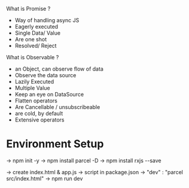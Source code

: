 What is Promise ?
- Way of handling async JS 
- Eagerly executed
- Single Data/ Value
- Are one shot
- Resolved/ Reject


What is Observable ?
- an Object, can observe flow of data
- Observe the data source
- Lazily Executed
- Multiple Value
- Keep an eye on DataSource
- Flatten operators
- Are Cancellable / unsubscribeable
- are cold, by default
- Extensive operators


# Environment Setup

-> npm init -y
-> npm install parcel -D
-> npm install rxjs --save

-> create index.html & app.js
-> script in package.json -> "dev" : "parcel src/index.html"
-> npm run dev